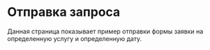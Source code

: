 # Отправка запроса

Данная страница показывает пример отправки формы заявки на определенную услугу и определенную дату.